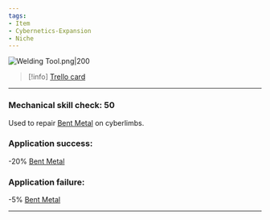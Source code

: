 ```yaml
---
tags:
- Item
- Cybernetics-Expansion
- Niche
---
```


![Welding Tool.png\|200](/Cybernetics%20Expansion%20(Needs%20images)/Welding%20Tool%20-%20Attachments/6718845db30472d958dd7e5f.png)

> [!info] [Trello card](https://trello.com/c/21nVBFRs/180-welding-tool)

---

### Mechanical skill check: 50

Used to repair [Bent Metal](Bent%20Metal.md)  on cyberlimbs.

### Application success:

\-20% [Bent Metal](Bent%20Metal.md)

### Application failure:

\-5% [Bent Metal](Bent%20Metal.md)

---

